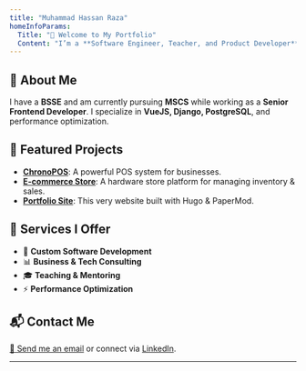 ```yaml
---
title: "Muhammad Hassan Raza"
homeInfoParams:
  Title: "👋 Welcome to My Portfolio"
  Content: "I’m a **Software Engineer, Teacher, and Product Developer** specializing in building scalable applications and solving complex problems."
---
```


## 🚀 About Me
I have a **BSSE** and am currently pursuing **MSCS** while working as a **Senior Frontend Developer**. I specialize in **VueJS, Django, PostgreSQL**, and performance optimization.

## 💼 Featured Projects
- **[ChronoPOS](/projects/ChronoPOS/)**: A powerful POS system for businesses.  
- **[E-commerce Store](/projects/ecommerce/)**: A hardware store platform for managing inventory & sales.  
- **[Portfolio Site](/projects/portfolio-site/)**: This very website built with Hugo & PaperMod.  

## 📢 Services I Offer
- 🚀 **Custom Software Development**
- 📊 **Business & Tech Consulting**
- 🎓 **Teaching & Mentoring**
- ⚡ **Performance Optimization**

## 📬 Contact Me
[📩 Send me an email](mailto:raihassanraza10@gmail.com) or connect via [LinkedIn](#).

---
